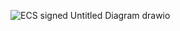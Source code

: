 ![ECS signed Untitled Diagram drawio](https://github.com/user-attachments/assets/fc7db096-741b-4953-affc-69ce94662300)
